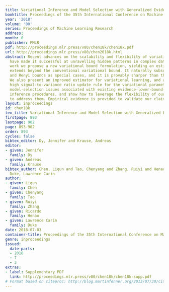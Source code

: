 ```yaml
---
title: Variational Inference and Model Selection with Generalized Evidence Bounds
booktitle: Proceedings of the 35th International Conference on Machine Learning
year: '2018'
volume: '80'
series: Proceedings of Machine Learning Research
address: 
month: 0
publisher: PMLR
pdf: http://proceedings.mlr.press/v80/chen18k/chen18k.pdf
url: http://proceedings.mlr.press/v80/chen2018k.html
abstract: Recent advances on the scalability and flexibility of variational inference
  have made it successful at unravelling hidden patterns in complex data. In this
  work we propose a new variational bound formulation, yielding an estimator that
  extends beyond the conventional variational bound. It naturally subsumes the importance-weighted
  and Renyi bounds as special cases, and it is provably sharper than these counterparts.
  We also present an improved estimator for variational learning, and advocate a novel
  high signal-to-variance ratio update rule for the variational parameters. We discuss
  model-selection issues associated with existing evidence-lower-bound-based variational
  inference procedures, and show how to leverage the flexibility of our new formulation
  to address them. Empirical evidence is provided to validate our claims.
layout: inproceedings
id: chen18k
tex_title: Variational Inference and Model Selection with Generalized Evidence Bounds
firstpage: 893
lastpage: 902
page: 893-902
order: 893
cycles: false
bibtex_editor: Dy, Jennifer and Krause, Andreas
editor:
- given: Jennifer
  family: Dy
- given: Andreas
  family: Krause
bibtex_author: Chen, Liqun and Tao, Chenyang and Zhang, Ruiyi and Henao, Ricardo and
  Duke, Lawrence Carin
author:
- given: Liqun
  family: Chen
- given: Chenyang
  family: Tao
- given: Ruiyi
  family: Zhang
- given: Ricardo
  family: Henao
- given: Lawrence Carin
  family: Duke
date: 2018-07-03
container-title: Proceedings of the 35th International Conference on Machine Learning
genre: inproceedings
issued:
  date-parts:
  - 2018
  - 7
  - 3
extras:
- label: Supplementary PDF
  link: http://proceedings.mlr.press/v80/chen18k/chen18k-supp.pdf
# Format based on citeproc: http://blog.martinfenner.org/2013/07/30/citeproc-yaml-for-bibliographies/
---
```

